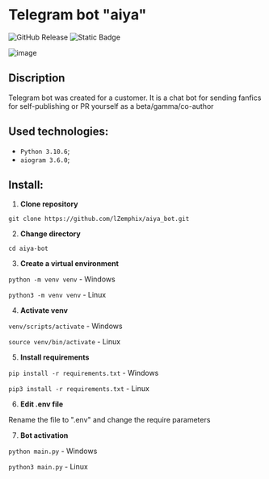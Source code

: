 # Telegram bot "aiya"
![GitHub Release](https://img.shields.io/github/v/release/lZemphix/aiya_bot) ![Static Badge](https://img.shields.io/badge/python-3.10.6-blue)

![image](https://github.com/lZemphix/aiya_bot/assets/160344440/11be8d66-aaf1-4f19-a4c9-866bdeb764e3)




## Discription
Telegram bot was created for a customer. It is a chat bot for sending fanfics for self-publishing or PR yourself as a beta/gamma/co-author

## Used technologies:
* `Python 3.10.6`;
* `aiogram 3.6.0`;

## Install:
1. **Clone repository**
   
```git clone https://github.com/lZemphix/aiya_bot.git```

2. **Change directory**

```cd aiya-bot```

3. **Create a virtual environment**

```python -m venv venv``` - Windows

```python3 -m venv venv``` - Linux

4. **Activate venv**

```venv/scripts/activate``` - Windows

```source venv/bin/activate``` - Linux

5. **Install requirements**

```pip install -r requirements.txt``` - Windows

```pip3 install -r requirements.txt``` - Linux

6. **Edit .env file**

Rename the file to ".env" and change the require parameters

7. **Bot activation**
    
```python main.py``` - Windows

```python3 main.py``` - Linux
